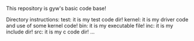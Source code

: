 This repository is gyw's basic code base!

Directory instructions:
	test: it is my test code dir!
	kernel: it is my driver code and use of some kernel code!
	bin: it is my executable file!
	inc: it is my include dir!
	src: it is my c code dir!
	...


